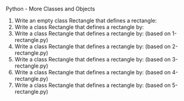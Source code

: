 Python - More Classes and Objects
1. Write an empty class Rectangle that defines a rectangle:
2. Write a class Rectangle that defines a rectangle by:
3. Write a class Rectangle that defines a rectangle by: (based on 1-rectangle.py)
4. Write a class Rectangle that defines a rectangle by: (based on 2-rectangle.py)
5. Write a class Rectangle that defines a rectangle by: (based on 3-rectangle.py)
6. Write a class Rectangle that defines a rectangle by: (based on 4-rectangle.py)
7. Write a class Rectangle that defines a rectangle by: (based on 5-rectangle.py)


